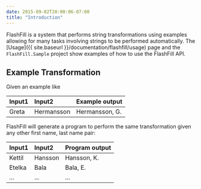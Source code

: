 ```yaml
---
date: 2015-09-02T20:00:06-07:00
title: "Introduction"
---
```


FlashFill is a system that performs string transformations using examples
allowing for many tasks involving strings to be performed automatically.
The [Usage]({{ site.baseurl }}/documentation/flashfill/usage) page and the
`FlashFill.Sample` project show examples of how to use the FlashFill API.


Example Transformation
----------------------

Given an example like

|Input1 | Input2     | Example output |
|:------|:-----------|:---------------|
| Greta | Hermansson | Hermansson, G. |

FlashFill will generate a program to perform the same transformation given any
other first name, last name pair:

|Input1  | Input2   | Program output |
|:-------|:---------|:---------------|
| Kettil | Hansson  | Hansson, K.    |
| Etelka | Bala     | Bala, E.       |
| ...    | ...      | ...            |
